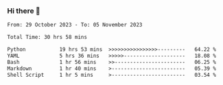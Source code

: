 ### Hi there 👋

<!--
**ututono/ututono** is a ✨ _special_ ✨ repository because its `README.md` (this file) appears on your GitHub profile.

Here are some ideas to get you started:

- 🔭 I’m currently working on ...
- 🌱 I’m currently learning ...
- 👯 I’m looking to collaborate on ...
- 🤔 I’m looking for help with ...
- 💬 Ask me about ...
- 📫 How to reach me: ...
- 😄 Pronouns: ...
- ⚡ Fun fact: ...
-->



<!--START_SECTION:waka-->

```txt
From: 29 October 2023 - To: 05 November 2023

Total Time: 30 hrs 58 mins

Python           19 hrs 53 mins  >>>>>>>>>>>>>>>>---------   64.22 %
YAML             5 hrs 36 mins   >>>>>--------------------   18.08 %
Bash             1 hr 56 mins    >>-----------------------   06.25 %
Markdown         1 hr 40 mins    >------------------------   05.39 %
Shell Script     1 hr 5 mins     >------------------------   03.54 %
```

<!--END_SECTION:waka-->
